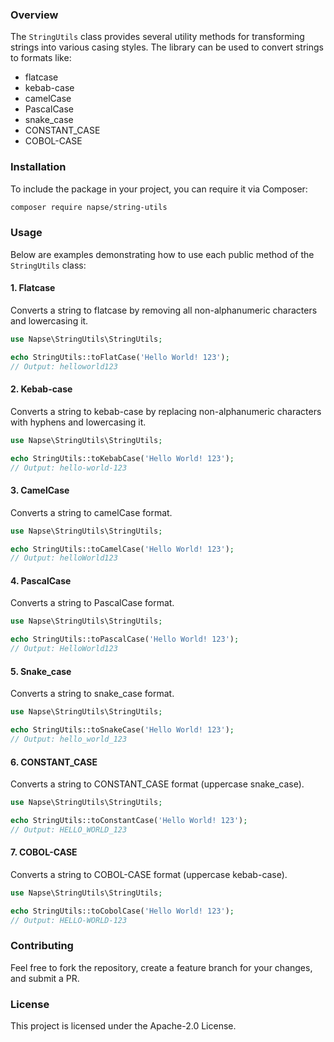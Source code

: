 ### Overview

The `StringUtils` class provides several utility methods for transforming strings into various casing styles. The
library can be used to convert strings to formats like:

* flatcase
* kebab-case
* camelCase
* PascalCase
* snake_case
* CONSTANT_CASE
* COBOL-CASE

### Installation

To include the package in your project, you can require it via Composer:

``` bash
composer require napse/string-utils
```

### Usage

Below are examples demonstrating how to use each public method of the `StringUtils` class:

#### 1. **Flatcase**

Converts a string to flatcase by removing all non-alphanumeric characters and lowercasing it.

``` php
use Napse\StringUtils\StringUtils;

echo StringUtils::toFlatCase('Hello World! 123'); 
// Output: helloworld123
```

#### 2. **Kebab-case**

Converts a string to kebab-case by replacing non-alphanumeric characters with hyphens and lowercasing it.

``` php
use Napse\StringUtils\StringUtils;

echo StringUtils::toKebabCase('Hello World! 123'); 
// Output: hello-world-123
```

#### 3. **CamelCase**

Converts a string to camelCase format.

``` php
use Napse\StringUtils\StringUtils;

echo StringUtils::toCamelCase('Hello World! 123'); 
// Output: helloWorld123
```

#### 4. **PascalCase**

Converts a string to PascalCase format.

``` php
use Napse\StringUtils\StringUtils;

echo StringUtils::toPascalCase('Hello World! 123'); 
// Output: HelloWorld123
```

#### 5. **Snake_case**

Converts a string to snake_case format.

``` php
use Napse\StringUtils\StringUtils;

echo StringUtils::toSnakeCase('Hello World! 123'); 
// Output: hello_world_123
```

#### 6. **CONSTANT_CASE**

Converts a string to CONSTANT_CASE format (uppercase snake_case).

``` php
use Napse\StringUtils\StringUtils;

echo StringUtils::toConstantCase('Hello World! 123'); 
// Output: HELLO_WORLD_123
```

#### 7. **COBOL-CASE**

Converts a string to COBOL-CASE format (uppercase kebab-case).

``` php
use Napse\StringUtils\StringUtils;

echo StringUtils::toCobolCase('Hello World! 123'); 
// Output: HELLO-WORLD-123
```

### Contributing

Feel free to fork the repository, create a feature branch for your changes, and submit a PR.

### License

This project is licensed under the Apache-2.0 License.
